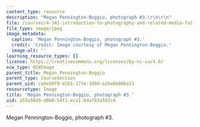 ```yaml
---
content_type: resource
description: "Megan Pennington-Boggio, photograph #3.\r\n\r\n"
file: /courses/4-341-introduction-to-photography-and-related-media-fall-2007/a55a50d9d86054f1eca16da783a592c4_boggio3.jpg
file_type: image/jpeg
image_metadata:
  caption: 'Megan Pennington-Boggio, photograph #3.'
  credit: 'Credit: Image courtesy of Megan Pennington-Boggio.'
  image-alt: ''
learning_resource_types: []
license: https://creativecommons.org/licenses/by-nc-sa/4.0/
ocw_type: OCWImage
parent_title: Megan Pennington-Boggio
parent_type: CourseSection
parent_uid: ca9e50f9-d2b1-177e-3d9d-a26e6b00ba13
resourcetype: Image
title: 'Megan Pennington-Boggio, photograph #3.'
uid: a55a50d9-d860-54f1-eca1-6da783a592c4
---
```

Megan Pennington-Boggio, photograph #3.

